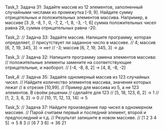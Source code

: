 Task_1:
Задача 31: Задайте массив из 12 элементов, заполненный случайными числами из
промежутка [-9, 9]. Найдите сумму отрицательных и 
положительных элементов массива.
Например, в массиве [3 ,9, -8, 1 , 0, -7, 2, -1, 8, -3, -1, 6] 
сумма положительных чисел равна 29, сумма отрицательных равна -20.


Task_2:
// Задача 33: Задайте массив. Напишите программу, которая определяет, 
// присутствует ли заданное число в массиве.
// 4; массив [6, 7, 19, 345, 3] -> нет
// -3; массив [6, 7, 19, 345, 3] -> да

Task_3:
// Задача 32: Напишите программу замена элементов массива: 
// положительные элементы замените на соответствующие отрицательные, и наоборот.
// [-4, -8, 8, 2] -> [4, 8, -8, -2]

Task_4:
// Задача 35: Задайте одномерный массив из 123 случайных чисел. 
// Найдите количество элементов массива, значения которых лежат
//  в отрезке [10,99]. 
// Пример для массива из 5, а не 123 элементов. В своём решении 
// сделайте для 123
// [5, 18, 123, 6, 2] -> 1
// [1, 2, 3, 6, 2] -> 0
// [10, 11, 12, 13, 14] -> 5

Task_5:
// Задача 37: Найдите произведение пар чисел в одномерном массиве. 
// Парой считаем первый и последний элемент, второй и предпоследний и т.д.
// Результат запишите в новом массиве.
// [1 2 3 4 5] -> 5 8 3
// [6 7 3 6] -> 36 21